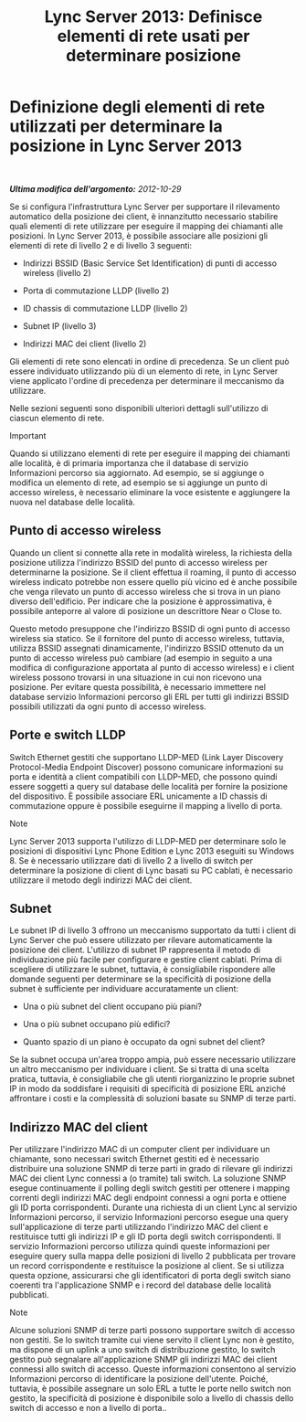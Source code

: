 ﻿---
title: "Lync Server 2013: Definisce elementi di rete usati per determinare posizione"
TOCTitle: Definizione degli elementi di rete utilizzati per determinare la posizione
ms:assetid: 7538779d-055d-44ed-8dd7-11c45fc1b9f5
ms:mtpsurl: https://technet.microsoft.com/it-it/library/Gg398567(v=OCS.15)
ms:contentKeyID: 49301001
ms.date: 08/24/2015
mtps_version: v=OCS.15
ms.translationtype: HT
---

# Definizione degli elementi di rete utilizzati per determinare la posizione in Lync Server 2013

 

_**Ultima modifica dell'argomento:** 2012-10-29_

Se si configura l'infrastruttura Lync Server per supportare il rilevamento automatico della posizione dei client, è innanzitutto necessario stabilire quali elementi di rete utilizzare per eseguire il mapping dei chiamanti alle posizioni. In Lync Server 2013, è possibile associare alle posizioni gli elementi di rete di livello 2 e di livello 3 seguenti:

  - Indirizzi BSSID (Basic Service Set Identification) di punti di accesso wireless (livello 2)

  - Porta di commutazione LLDP (livello 2)

  - ID chassis di commutazione LLDP (livello 2)

  - Subnet IP (livello 3)

  - Indirizzi MAC dei client (livello 2)

Gli elementi di rete sono elencati in ordine di precedenza. Se un client può essere individuato utilizzando più di un elemento di rete, in Lync Server viene applicato l'ordine di precedenza per determinare il meccanismo da utilizzare.

Nelle sezioni seguenti sono disponibili ulteriori dettagli sull'utilizzo di ciascun elemento di rete.

> [!IMPORTANT]  
> Quando si utilizzano elementi di rete per eseguire il mapping dei chiamanti alle località, è di primaria importanza che il database di servizio Informazioni percorso sia aggiornato. Ad esempio, se si aggiunge o modifica un elemento di rete, ad esempio se si aggiunge un punto di accesso wireless, è necessario eliminare la voce esistente e aggiungere la nuova nel database delle località.

## Punto di accesso wireless

Quando un client si connette alla rete in modalità wireless, la richiesta della posizione utilizza l'indirizzo BSSID del punto di accesso wireless per determinarne la posizione. Se il client effettua il roaming, il punto di accesso wireless indicato potrebbe non essere quello più vicino ed è anche possibile che venga rilevato un punto di accesso wireless che si trova in un piano diverso dell'edificio. Per indicare che la posizione è approssimativa, è possibile anteporre al valore di posizione un descrittore Near o Close to.

Questo metodo presuppone che l'indirizzo BSSID di ogni punto di accesso wireless sia statico. Se il fornitore del punto di accesso wireless, tuttavia, utilizza BSSID assegnati dinamicamente, l'indirizzo BSSID ottenuto da un punto di accesso wireless può cambiare (ad esempio in seguito a una modifica di configurazione apportata al punto di accesso wireless) e i client wireless possono trovarsi in una situazione in cui non ricevono una posizione. Per evitare questa possibilità, è necessario immettere nel database servizio Informazioni percorso gli ERL per tutti gli indirizzi BSSID possibili utilizzati da ogni punto di accesso wireless.

## Porte e switch LLDP

Switch Ethernet gestiti che supportano LLDP-MED (Link Layer Discovery Protocol-Media Endpoint Discover) possono comunicare informazioni su porta e identità a client compatibili con LLDP-MED, che possono quindi essere soggetti a query sul database delle località per fornire la posizione del dispositivo. È possibile associare ERL unicamente a ID chassis di commutazione oppure è possibile eseguirne il mapping a livello di porta.


> [!NOTE]
> Lync Server 2013 supporta l'utilizzo di LLDP-MED per determinare solo le posizioni di dispositivi Lync Phone Edition e Lync 2013 eseguiti su Windows 8. Se è necessario utilizzare dati di livello 2 a livello di switch per determinare la posizione di client di Lync basati su PC cablati, è necessario utilizzare il metodo degli indirizzi MAC dei client.



## Subnet

Le subnet IP di livello 3 offrono un meccanismo supportato da tutti i client di Lync Server che può essere utilizzato per rilevare automaticamente la posizione dei client. L'utilizzo di subnet IP rappresenta il metodo di individuazione più facile per configurare e gestire client cablati. Prima di scegliere di utilizzare le subnet, tuttavia, è consigliabile rispondere alle domande seguenti per determinare se la specificità di posizione della subnet è sufficiente per individuare accuratamente un client:

  - Una o più subnet del client occupano più piani?

  - Una o più subnet occupano più edifici?

  - Quanto spazio di un piano è occupato da ogni subnet del client?

Se la subnet occupa un'area troppo ampia, può essere necessario utilizzare un altro meccanismo per individuare i client. Se si tratta di una scelta pratica, tuttavia, è consigliabile che gli utenti riorganizzino le proprie subnet IP in modo da soddisfare i requisiti di specificità di posizione ERL anziché affrontare i costi e la complessità di soluzioni basate su SNMP di terze parti.

## Indirizzo MAC del client

Per utilizzare l'indirizzo MAC di un computer client per individuare un chiamante, sono necessari switch Ethernet gestiti ed è necessario distribuire una soluzione SNMP di terze parti in grado di rilevare gli indirizzi MAC dei client Lync connessi a (o tramite) tali switch. La soluzione SNMP esegue continuamente il polling degli switch gestiti per ottenere i mapping correnti degli indirizzi MAC degli endpoint connessi a ogni porta e ottiene gli ID porta corrispondenti. Durante una richiesta di un client Lync al servizio Informazioni percorso, il servizio Informazioni percorso esegue una query sull'applicazione di terze parti utilizzando l'indirizzo MAC del client e restituisce tutti gli indirizzi IP e gli ID porta degli switch corrispondenti. Il servizio Informazioni percorso utilizza quindi queste informazioni per eseguire query sulla mappa delle posizioni di livello 2 pubblicata per trovare un record corrispondente e restituisce la posizione al client. Se si utilizza questa opzione, assicurarsi che gli identificatori di porta degli switch siano coerenti tra l'applicazione SNMP e i record del database delle località pubblicati.


> [!NOTE]
> Alcune soluzioni SNMP di terze parti possono supportare switch di accesso non gestiti. Se lo switch tramite cui viene servito il client Lync non è gestito, ma dispone di un uplink a uno switch di distribuzione gestito, lo switch gestito può segnalare all'applicazione SNMP gli indirizzi MAC dei client connessi allo switch di accesso. Queste informazioni consentono al servizio Informazioni percorso di identificare la posizione dell'utente. Poiché, tuttavia, è possibile assegnare un solo ERL a tutte le porte nello switch non gestito, la specificità di posizione è disponibile solo a livello di chassis dello switch di accesso e non a livello di porta..


